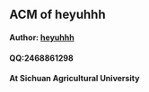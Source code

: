 ## ACM of heyuhhh

#### Author: [heyuhhh](https://codeforces.com/profile/heyuhhh)

#### QQ:2468861298

#### At Sichuan Agricultural University